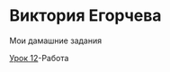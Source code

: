 # Виктория Егорчева
Мои дамашние задания

[Урок 12](http://vikochka-ego.githab.io/Lesson12/ "Моя готовая домашка")-Работа 
